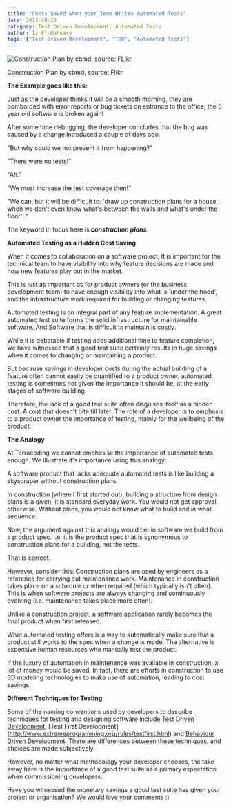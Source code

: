 ```yaml
---
title: "Costs Saved when your Team Writes Automated Tests"
date: 2013-10-23
category: Test Driven Development, Automated Tests
author: Iz El-Bahnasy
tags: ["Test Driven Development", "TDD", "Automated Tests"]
---
```

![Construction Plan by cbmd, source: FLikr](http://farm4.staticflickr.com/3074/3017474074_a000736d58_z.jpg "testing, planning")

Construction Plan by cbmd, source: Flikr

**The Example goes like this:**

Just as the developer thinks it will be a smooth morning, they are bombarded with error reports or bug tickets on entrance to the office; the 5 year old software is broken again!

After some time debugging, the developer concludes that the bug was caused by a change introduced a couple of days ago.

"But why could we not prevent it from happening?"

"There were no tests!"

"Ah."

"We must increase the test coverage then!"

"We can, but it will be difficult to: 'draw up construction plans for a house, when we don't even know what's between the walls and what's under the floor'! "

The keyword in focus here is ***construction plans***.

**Automated Testing as a Hidden Cost Saving**

When it comes to collaboration on a software project, It is important for the technical team to have visibility into why feature decisions are made and how new features play out in the market.

This is just as important as for product owners (or the business development team) to have enough visibility into what is 'under the hood', and the infrastructure work required for building or changing features.

Automated testing is an integral part of any feature implementation.  A great automated test suite forms the solid infrastructure for maintainable software.  And Software that is difficult to maintain is costly.

While it is debatable if testing adds additional time to feature completion, we have witnessed that a good test suite certainly results in huge savings when it comes to changing or maintaining a product.

But because savings in developer costs during the actual building of a feature often cannot easily be quantified to a product owner, automated testing is sometimes not given the importance it should be, at the early stages of software building.

Therefore, the lack of a good test suite often disguises itself as a hidden cost.  A cost that doesn't bite till later.  The role of a developer is to emphasis to a product owner the importance of testing, mainly for the wellbeing of the product.

**The Analogy**

At Terracoding we cannot emphasise the importance of automated tests enough.  We illustrate it's importance using this analogy:

A software product that lacks adequate automated tests is like building a skyscraper without construction plans.

In construction (where I first started out), building a structure from design plans is a given; it is standard everyday work.  You would not get approval otherwise.  Without plans, you would not know what to build and in what sequence.

Now, the argument against this analogy would be: in software we build from a product spec.  i.e. it is the product spec that is synonymous to construction plans for a building, not the tests.

That is correct.

However, consider this: Construction plans are used by engineers as a reference for carrying out maintenance work.  Maintenance in construction takes place on a schedule or when required (which typically isn't often).  This is when software projects are always changing and continuously evolving (i.e. maintenance takes place more often).

Unlike a construction project, a software application rarely becomes the final product when first released.

What automated testing offers is a way to automatically make sure that a product still works to the spec when a change is made.  The alternative is expensive human resources who manually test the product.

If the luxury of automation in maintenance was available in construction, a lot of money would be saved.  In fact, there are efforts in construction to use 3D modeling technologies to make use of automation, leading to cost savings.

**Different Techniques for Testing**

Some of the naming conventions used by developers to describe techniques for testing and designing software include [Test Driven Development](http://en.wikipedia.org/wiki/Test-driven_development), [Test First Development] (http://www.extremeprogramming.org/rules/testfirst.html) and [Behaviour Driven Development](http://en.wikipedia.org/wiki/Behavior-driven_development).  There are differences between these techniques, and choices are made subjectively.

However, no matter what methodology your developer chooses, the take away here is the importance of a good test suite as a primary expectation when commissioning developers.

Have you witnessed the monetary savings a good test suite has given your project or organisation?  We would love your comments :)
